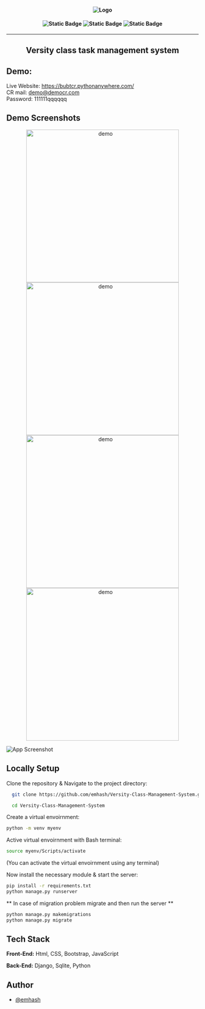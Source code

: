 <h4 align='center'>
  
![Logo](https://github.com/emhash/Mini-Project-Python_2022/assets/109217697/c94e6138-76fd-487f-a62a-9ba0cb5c2e8a)

</h4>

<h4 align='center'>
  
![Static Badge](https://img.shields.io/badge/version-1.0.0-red)
![Static Badge](https://img.shields.io/badge/university_class_task_management_system-blue)
![Static Badge](https://img.shields.io/badge/python-django-green)
</h4>

<hr>
<h2 align='center'> Versity class task management system </h2>

## Demo:

Live Website: https://bubtcr.pythonanywhere.com/
<br>
CR mail: demo@democr.com
<br>
Password: 111111qqqqqq

## Demo Screenshots

<div class="image-container">
<p align='center'>
<img alt="demo" width="400" src="https://github.com/emhash/Mini-Project-Python_2022/assets/109217697/3af3e280-4e5a-43ee-be56-cde7d4aa6a46">
<img alt="demo" width="400" src="https://github.com/emhash/Mini-Project-Python_2022/assets/109217697/a8f31d73-da7c-4c36-9348-c0fbe8efbac6">
<img alt="demo" width="400" src="https://github.com/emhash/Mini-Project-Python_2022/assets/109217697/56241c1b-3995-4def-9e8c-9b3238806dce">
<img alt="demo" width="400" src="https://github.com/emhash/Mini-Project-Python_2022/assets/109217697/1195905d-d885-41d4-a5ff-d7a5fe8c4ec0">
</p>
</div>

![App Screenshot](https://github.com/emhash/Mini-Project-Python_2022/assets/109217697/8434472f-afb6-4d0c-9eed-15ea24754167)



## Locally Setup

Clone the repository & Navigate to the project directory:

```bash
  git clone https://github.com/emhash/Versity-Class-Management-System.git

  cd Versity-Class-Management-System
```

Create a virtual envoirnment:
```bash 
python -m venv myenv
```
Active virtual envoirnment with Bash terminal:
```bash 
source myenv/Scripts/activate
```
(You can activate the virtual envoirnment using any terminal)

Now install the necessary module & start the server:
```bash 
pip install -r requirements.txt
python manage.py runserver

```
** In case of migration problem migrate and then run the server **
```bash 
python manage.py makemigrations
python manage.py migrate

```
## Tech Stack

**Front-End:** Html, CSS, Bootstrap, JavaScript

**Back-End:** Django, Sqlite, Python


## Author

- [@emhash](https://www.github.com/emhash)

